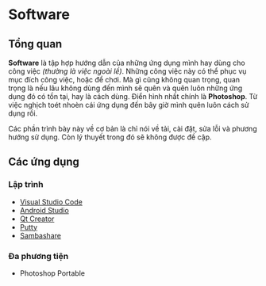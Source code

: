 # Software

## Tổng quan

__Software__ là tập hợp hướng dẫn của những ứng dụng mình hay dùng cho công việc _(thường là việc ngoài lề)_. Những công việc này có thể phục vụ mục đích công việc, hoặc để chơi. Mà gì cũng không quan trọng, quan trọng là nếu lâu không dùng đến mình sẽ quên và quên luôn những ứng dụng đó có tồn tại, hay là cách dùng. Điển hình nhất chính là __Photoshop__. Từ việc nghịch toét nhoèn cái ứng dụng đến bây giờ mình quên luôn cách sử dụng rồi.

Các phần trình bày này về cơ bản là chỉ nói về tải, cài đặt, sửa lỗi và phương hướng sử dụng. Còn lý thuyết trong đó sẽ không được đề cập.

## Các ứng dụng

### Lập trình

- [Visual Studio Code](VSCode/software-vscode-install.md)
- [Android Studio](AndroidStudio/software-android-studio-overview.md)
- [Qt Creator](Qt/qt-software-qt-creator.md)
- [Putty](Other/putty.md)
- [Sambashare](Other/sambashare.md)

### Đa phương tiện

- Photoshop Portable